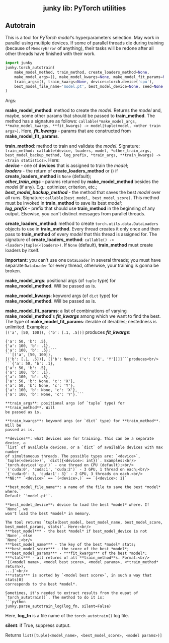 <h2 align="center">junky lib: PyTorch utilities</h2>

## Autotrain

This is a tool for *PyTorch* *model*'s hyperparameters selection. May work in
parallel using multiple devices. If some of parallel threads die during
training (because of `MemoryError` of anything), their tasks will be redone
after all other threads have finished with their work.

```python
import junky
junky.torch_autotrain(
    make_model_method, train_method, create_loaders_method=None,
    make_model_args=(), make_model_kwargs=None, make_model_fit_params=None,
    train_args=(), train_kwargs=None, devices=torch.device('cpu'),
    best_model_file_name='model.pt', best_model_device=None, seed=None
)
```
Args:

**make_model_method**: method to create the *model*. Returns the *model* and,
maybe, some other params that should be passed to **train_method**. The method
has a signature as follows: `callable(*make_model_args, **make_model_kwargs,
**fit_kwargs) -> model|tuple(model, <other train args>)`. Here,
***fit_kwargs*** - params that are constructed from **make_model_fit_params**.

**train_method**: method to train and validate the *model*. Signature:
`train_method: callable(device, loaders, model, *other_train_args,
best_model_backup_method, log_prefix, *train_args, **train_kwargs) ->
<train statistics>`. Here:<br/>
***device*** - one of **devices** that is assigned to train the *model*;<br/>
***loaders*** - the return of **create_loaders_method** or () if
**create_loaders_method** is `None` (default);<br/>
***other_train_args*** - params returned by **make_model_method** besides the
*model* (if any). E.g.: optimizer, criterion, etc.;<br/>
***best_model_backup_method*** - the method that saves the best *model* over
all runs. Signature: `callable(best_model, best_model_score)`. This method
must be invoked in **train_method** to save its best *model*;<br/>
***log_prefix*** - prefix that should use **train_method** in the beginning of
any output. Elsewise, you can't distinct messages from parallel threads.

**create_loaders_method**: method to create `torch.utils.data.DataLoaders`
objects to use in **train_method**. Every thread creates it only once and then
pass to **train_method** of every *model* that this thread is assigned for.
The signature of **create_loaders_method**: `callable() ->
<loader>|tuple(<loaders>)`. If `None` (default), **train_method** must create
loaders by itself.

**Important:** you can't use one `DataLoader` in several threads; you must
have separate `DataLoader` for every thread, otherwise, your training is gonna
be broken.

**make_model_args**: positional args (of `tuple` type) for
**make_model_method**. Will be passed as is.

**make_model_kwargs**: keyword args (of `dict` type) for
**make_model_method**. Will be passed as is.

**make_model_fit_params**: a list of combinations of varying
**make_model_method**'s ***fit_kwargs*** among which we want to find the best.
The type of **make_model_fit_params**: iterable of iterables; nestedness is
unlimited. Examples:<br/>
`[('a', [50, 100]), ('b': [.1, .5])]` produces
***fit_kwargs***:<br/>
```{'a': 50, 'b': .1},
{'a': 50, 'b': .5},
{'a': 100, 'b': .1},
{'a': 100, 'b': .5};```
```[('a', [50, 100]),
[('b': [.1, .5])], [('b': None), ('c': ['X', 'Y'])]]```produces<br/>
```{'a': 50, 'b': .1},
{'a': 50, 'b': .5},
{'a': 100, 'b': .1},
{'a': 100, 'b': .5},
{'a': 50, 'b': None, 'c': 'X'},
{'a': 50, 'b': None, 'c': 'Y'},
{'a': 100, 'b': None, 'c': 'X'},
{'a': 100, 'b': None, 'c': 'Y'}.```

**train_args**: positional args (of `tuple` type) for **train_method**. Will
be passed as is.

**train_kwargs**: keyword args (or `dict` type) for **train_method**. Will be
passed as is.

**devices**: what devices use for training. This can be a separate device, a
`list` of available devices, or a `dict` of available devices with max number
of simultaneous threads. The possible types are: `<device>`,
`tuple(<device>)`, `dict({<device>: int})`. Examples:<br/>
`torch.device('cpu')` - one thread on CPU (default);<br/>
`('cuda:0', 'cuda:1', 'cuda:2')` - 3 GPU, 1 thread on each;<br/>
`{'cuda:0': 3, 'cuda:1': 3}` - 2 GPU, 3 threads on each.<br/>
**NB:** `<device>` == `(<device>,)` == `{<device>: 1}`

**best_model_file_name**: a name of the file to save the best *model* where.
Default `'model.pt'`.

**best_model_device**: device to load the best *model* where. If `None`, we
won't load the best *model* in memory.

The tool returns `tuple(best_model, best_model_name, best_model_score,
best_model_params, stats)`. Here:<br/>
***best_model*** - the best *model* if best_model_device is not `None`, else
`None`;<br/>
***best_model_name*** - the key of the best *model* stats;
***best_model_score*** - the score of the best *model*;
***best_model_params*** - ***fit_kwargs*** of the best *model*;
***stats*** - all returns of all **train_method**s. Format:<br/>
`[(<model name>, <model best score>, <model params>, <*train_method* return>),
...]`<br/>
***stats*** is sorted by `<model best score>`, in such a way that stats[0]
corresponds to the best *model*.

Sometimes, it's needed to extract results from the ouput of
`torch_autotrain()`. The method to do it is:
```python
junky.parse_autotrain_log(log_fn, silent=False)
```
Here, **log_fn** is a file name of the ``torch_autotrain()`` log file.

**silent**: if True, suppress output.

Returns `list([tuple(<model_name>, <best_model_score>, <model params>)]`
